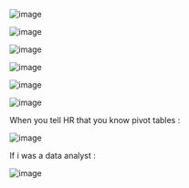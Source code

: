 ![image](https://github.com/user-attachments/assets/2e278760-af2b-4be6-bd96-c8d4daa791f1)


![image](https://github.com/user-attachments/assets/0c486e58-a609-4189-a200-5ac45c42e9c4)

![image](https://github.com/user-attachments/assets/dbc424ab-87cf-4c1e-b398-ec769b4c1732)


![image](https://github.com/user-attachments/assets/430f0b1f-8265-482a-8b63-5d12dad60580)


![image](https://github.com/user-attachments/assets/f869f0a6-5c95-4609-bac6-037c907ce0dc)

![image](https://github.com/user-attachments/assets/1146731d-079d-4ef7-ba54-3976cfb93783)

When you tell HR that you know pivot tables : 

![image](https://github.com/user-attachments/assets/e179f4c4-dd93-4035-8969-33c35cdd2331)

If i was a data analyst : 

![image](https://github.com/user-attachments/assets/6ca5891e-776d-407b-8c4b-6182e5e87996)
